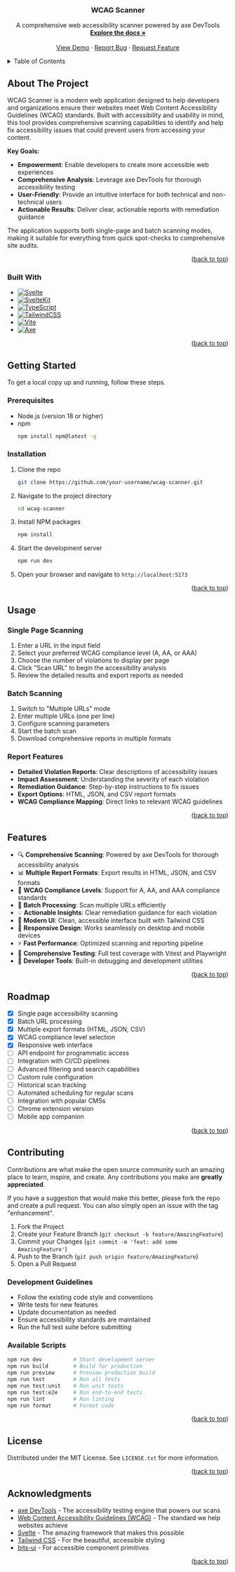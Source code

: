 <!-- Improved compatibility of back to top link: See: https://github.com/othneildrew/Best-README-Template/pull/73 -->

<a id="readme-top"></a>

<!-- PROJECT LOGO -->
<br />
<div align="center">
  <h3 align="center">WCAG Scanner</h3>

  <p align="center">
    A comprehensive web accessibility scanner powered by axe DevTools
    <br />
    <a href="#usage"><strong>Explore the docs »</strong></a>
    <br />
    <br />
    <a href="#usage">View Demo</a>
    ·
    <a href="https://github.com/your-username/wcag-scanner/issues/new?labels=bug&template=bug-report---.md">Report Bug</a>
    ·
    <a href="https://github.com/your-username/wcag-scanner/issues/new?labels=enhancement&template=feature-request---.md">Request Feature</a>
  </p>
</div>

<!-- TABLE OF CONTENTS -->
<details>
  <summary>Table of Contents</summary>
  <ol>
    <li>
      <a href="#about-the-project">About The Project</a>
      <ul>
        <li><a href="#built-with">Built With</a></li>
      </ul>
    </li>
    <li>
      <a href="#getting-started">Getting Started</a>
      <ul>
        <li><a href="#prerequisites">Prerequisites</a></li>
        <li><a href="#installation">Installation</a></li>
      </ul>
    </li>
    <li><a href="#usage">Usage</a></li>
    <li><a href="#features">Features</a></li>
    <li><a href="#roadmap">Roadmap</a></li>
    <li><a href="#contributing">Contributing</a></li>
    <li><a href="#license">License</a></li>
    <li><a href="#acknowledgments">Acknowledgments</a></li>
  </ol>
</details>

<!-- ABOUT THE PROJECT -->

## About The Project

WCAG Scanner is a modern web application designed to help developers and organizations ensure their websites meet Web Content Accessibility Guidelines (WCAG) standards. Built with accessibility and usability in mind, this tool provides comprehensive scanning capabilities to identify and help fix accessibility issues that could prevent users from accessing your content.

**Key Goals:**

- **Empowerment**: Enable developers to create more accessible web experiences
- **Comprehensive Analysis**: Leverage axe DevTools for thorough accessibility testing
- **User-Friendly**: Provide an intuitive interface for both technical and non-technical users
- **Actionable Results**: Deliver clear, actionable reports with remediation guidance

The application supports both single-page and batch scanning modes, making it suitable for everything from quick spot-checks to comprehensive site audits.

<p align="right">(<a href="#readme-top">back to top</a>)</p>

### Built With

- [![Svelte][Svelte.dev]][Svelte-url]
- [![SvelteKit][SvelteKit.dev]][SvelteKit-url]
- [![TypeScript][TypeScript.org]][TypeScript-url]
- [![TailwindCSS][TailwindCSS.com]][TailwindCSS-url]
- [![Vite][Vite.dev]][Vite-url]
- [![Axe][Axe-core]][Axe-url]

<p align="right">(<a href="#readme-top">back to top</a>)</p>

<!-- GETTING STARTED -->

## Getting Started

To get a local copy up and running, follow these steps.

### Prerequisites

- Node.js (version 18 or higher)
- npm
  ```sh
  npm install npm@latest -g
  ```

### Installation

1. Clone the repo
   ```sh
   git clone https://github.com/your-username/wcag-scanner.git
   ```
2. Navigate to the project directory
   ```sh
   cd wcag-scanner
   ```
3. Install NPM packages
   ```sh
   npm install
   ```
4. Start the development server
   ```sh
   npm run dev
   ```
5. Open your browser and navigate to `http://localhost:5173`

<p align="right">(<a href="#readme-top">back to top</a>)</p>

<!-- USAGE EXAMPLES -->

## Usage

### Single Page Scanning

1. Enter a URL in the input field
2. Select your preferred WCAG compliance level (A, AA, or AAA)
3. Choose the number of violations to display per page
4. Click "Scan URL" to begin the accessibility analysis
5. Review the detailed results and export reports as needed

### Batch Scanning

1. Switch to "Multiple URLs" mode
2. Enter multiple URLs (one per line)
3. Configure scanning parameters
4. Start the batch scan
5. Download comprehensive reports in multiple formats

### Report Features

- **Detailed Violation Reports**: Clear descriptions of accessibility issues
- **Impact Assessment**: Understanding the severity of each violation
- **Remediation Guidance**: Step-by-step instructions to fix issues
- **Export Options**: HTML, JSON, and CSV report formats
- **WCAG Compliance Mapping**: Direct links to relevant WCAG guidelines

<p align="right">(<a href="#readme-top">back to top</a>)</p>

## Features

- 🔍 **Comprehensive Scanning**: Powered by axe DevTools for thorough accessibility analysis
- 📊 **Multiple Report Formats**: Export results in HTML, JSON, and CSV formats
- 🎯 **WCAG Compliance Levels**: Support for A, AA, and AAA compliance standards
- 🚀 **Batch Processing**: Scan multiple URLs efficiently
- 💡 **Actionable Insights**: Clear remediation guidance for each violation
- 🎨 **Modern UI**: Clean, accessible interface built with Tailwind CSS
- 📱 **Responsive Design**: Works seamlessly on desktop and mobile devices
- ⚡ **Fast Performance**: Optimized scanning and reporting pipeline
- 🧪 **Comprehensive Testing**: Full test coverage with Vitest and Playwright
- 🔧 **Developer Tools**: Built-in debugging and development utilities

<p align="right">(<a href="#readme-top">back to top</a>)</p>

<!-- ROADMAP -->

## Roadmap

- [x] Single page accessibility scanning
- [x] Batch URL processing
- [x] Multiple export formats (HTML, JSON, CSV)
- [x] WCAG compliance level selection
- [x] Responsive web interface
- [ ] API endpoint for programmatic access
- [ ] Integration with CI/CD pipelines
- [ ] Advanced filtering and search capabilities
- [ ] Custom rule configuration
- [ ] Historical scan tracking
- [ ] Automated scheduling for regular scans
- [ ] Integration with popular CMSs
- [ ] Chrome extension version
- [ ] Mobile app companion

<p align="right">(<a href="#readme-top">back to top</a>)</p>

<!-- CONTRIBUTING -->

## Contributing

Contributions are what make the open source community such an amazing place to learn, inspire, and create. Any contributions you make are **greatly appreciated**.

If you have a suggestion that would make this better, please fork the repo and create a pull request. You can also simply open an issue with the tag "enhancement".

1. Fork the Project
2. Create your Feature Branch (`git checkout -b feature/AmazingFeature`)
3. Commit your Changes (`git commit -m 'feat: add some AmazingFeature'`)
4. Push to the Branch (`git push origin feature/AmazingFeature`)
5. Open a Pull Request

### Development Guidelines

- Follow the existing code style and conventions
- Write tests for new features
- Update documentation as needed
- Ensure accessibility standards are maintained
- Run the full test suite before submitting

### Available Scripts

```bash
npm run dev          # Start development server
npm run build        # Build for production
npm run preview      # Preview production build
npm run test         # Run all tests
npm run test:unit    # Run unit tests
npm run test:e2e     # Run end-to-end tests
npm run lint         # Run linting
npm run format       # Format code
```

<p align="right">(<a href="#readme-top">back to top</a>)</p>

<!-- LICENSE -->

## License

Distributed under the MIT License. See `LICENSE.txt` for more information.

<p align="right">(<a href="#readme-top">back to top</a>)</p>

<!-- ACKNOWLEDGMENTS -->

## Acknowledgments

- [axe DevTools](https://www.deque.com/axe/) - The accessibility testing engine that powers our scans
- [Web Content Accessibility Guidelines (WCAG)](https://www.w3.org/WAI/WCAG21/quickref/) - The standard we help websites achieve
- [Svelte](https://svelte.dev/) - The amazing framework that makes this possible
- [Tailwind CSS](https://tailwindcss.com/) - For the beautiful, accessible styling
- [bits-ui](https://www.bits-ui.com/) - For accessible component primitives

<p align="right">(<a href="#readme-top">back to top</a>)</p>

<!-- MARKDOWN LINKS & IMAGES -->

[Svelte.dev]: https://img.shields.io/badge/Svelte-4A4A55?style=for-the-badge&logo=svelte&logoColor=FF3E00
[Svelte-url]: https://svelte.dev/
[SvelteKit.dev]: https://img.shields.io/badge/SvelteKit-FF3E00?style=for-the-badge&logo=svelte&logoColor=white
[SvelteKit-url]: https://kit.svelte.dev/
[TypeScript.org]: https://img.shields.io/badge/TypeScript-007ACC?style=for-the-badge&logo=typescript&logoColor=white
[TypeScript-url]: https://www.typescriptlang.org/
[TailwindCSS.com]: https://img.shields.io/badge/Tailwind_CSS-38B2AC?style=for-the-badge&logo=tailwind-css&logoColor=white
[TailwindCSS-url]: https://tailwindcss.com/
[Vite.dev]: https://img.shields.io/badge/Vite-646CFF?style=for-the-badge&logo=vite&logoColor=white
[Vite-url]: https://vitejs.dev/
[Axe-core]: https://img.shields.io/badge/axe_DevTools-663399?style=for-the-badge&logo=axe&logoColor=white
[Axe-url]: https://www.deque.com/axe/
